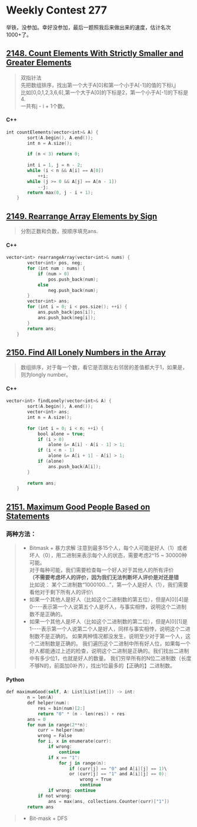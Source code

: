 # Weekly Contest 277  

举铁，没参加。幸好没参加，最后一题照我后来做出来的速度，估计名次1000+了。

## [2148. Count Elements With Strictly Smaller and Greater Elements](https://leetcode.com/problems/count-elements-with-strictly-smaller-and-greater-elements/)

>双指针法\
>先把数组排序，找出第一个大于A[0]和第一个小于A[-1]的值的下标i,j\
>比如[0,0,1,2,3,6,6],第一个大于A[0]的下标是2，第一个小于A[-1]的下标是4.\
>一共有j - i + 1个数。
>

#### C++
```swift
int countElements(vector<int>& A) {
        sort(A.begin(), A.end());
        int n = A.size();
        
        if (n < 3) return 0;
        
        int i = 1, j = n - 2;
        while (i < n && A[i] == A[0])
            ++i;
        while (j >= 0 && A[j] == A[n - 1])
            --j;
        return max(0, j - i + 1);       
    }
```

## [2149. Rearrange Array Elements by Sign](https://leetcode.com/problems/rearrange-array-elements-by-sign/)

> 分割正数和负数，按顺序填充ans.

#### C++
```swift
vector<int> rearrangeArray(vector<int>& nums) {
        vector<int> pos, neg;
        for (int num : nums) {
            if (num > 0)
                pos.push_back(num);
            else
                neg.push_back(num);
        }
        vector<int> ans;
        for (int i = 0; i < pos.size(); ++i) {
            ans.push_back(pos[i]);
            ans.push_back(neg[i]);
        }
        return ans;
    }
```

## [2150. Find All Lonely Numbers in the Array](https://leetcode.com/problems/find-all-lonely-numbers-in-the-array/)

> 数组排序，对于每一个数，看它是否跟左右邻居的差值都大于1，如果是，则为longly number。

#### C++
```swift
vector<int> findLonely(vector<int>& A) {
        sort(A.begin(), A.end());
        vector<int> ans;
        int n = A.size();
        
        for (int i = 0; i < n; ++i) {
            bool alone = true;
            if (i > 0)
                alone &= A[i] - A[i - 1] > 1;
            if (i < n - 1)
                alone &= A[i + 1] - A[i] > 1;
            if (alone)
                ans.push_back(A[i]);
        }
        
        return ans;
    }
```

## [2151. Maximum Good People Based on Statements](https://leetcode.com/problems/maximum-good-people-based-on-statements/)

### 两种方法：


> - Bitmask + 暴力求解
> 注意到最多15个人，每个人可能是好人（1）或者坏人（0），用二进制来表示每个人的状态，需要考虑2^15 ~ 30000种可能。\
> 对于每种可能，我们需要检查每一个好人对于其他人的所有评价\
> **（不需要考虑坏人的评价，因为我们无法判断坏人评价是对还是错**\
> 比如说：
> 某个二进制数“1000100...”，第一个人是好人（1），我们需要看他对于剩下所有人的评价\
> - 如果一个其他人是好人（比如这个二进制数的第五位），但是A[0][4]是0----表示第一个人说第五个人是坏人，与事实相悖，说明这个二进制数不是正确的。
> - 如果一个其他人是坏人（比如这个二进制数的第二位），但是A[0][1]是1----表示第一个人说第二个人是好人，同样与事实相悖，说明这个二进制数不是正确的。
> 如果两种情况都没发生，说明至少对于第一个人，这个二进制数是正确的。
> 我们遍历这个二进制中所有好人位，如果每一个好人都能通过上述的检查，说明这个二进制是正确的。我们找出二进制中有多少位1，也就是好人的数量。
> 我们穷举所有的N位二进制数（长度不够N的，前面加0补齐），找出1位最多的【正确的】二进制数。

#### Python
```swift
def maximumGood(self, A: List[List[int]]) -> int:
        n = len(A)
        def helper(num):
            res = bin(num)[2:]
            return "0" * (n - len(res)) + res
        ans = 0
        for num in range(2**n):
            curr = helper(num)
            wrong = False
            for i, x in enumerate(curr):
                if wrong:
                    continue
                if x == "1":
                    for j in range(n):
                        if (curr[j] == "0" and A[i][j] == 1)\
                        or (curr[j] == "1" and A[i][j] == 0):
                            wrong = True
                            continue
                if wrong: continue
            if not wrong:
                ans = max(ans, collections.Counter(curr)["1"])
        return ans
```



> - Bit-mask + DFS

